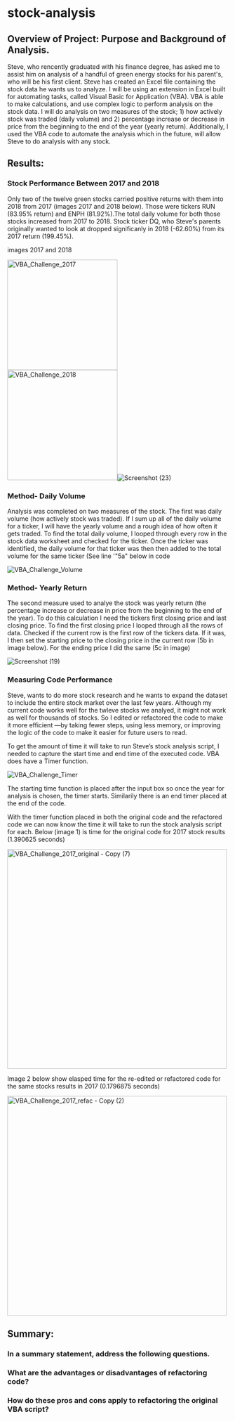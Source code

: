 # stock-analysis

## Overview of Project: Purpose and Background of Analysis.

Steve, who rencently graduated with his finance degree, has asked me to assist him on analysis of a handful of green energy stocks for his parent's, who will be his first client. Steve has created an Excel file containing the stock data he wants us to analyze. I will be using an extension in Excel built for automating tasks, called Visual Basic for Application (VBA). VBA is able to make calculations, and use complex logic to perform analysis on the stock data. I will do analysis on two measures of the stock; 1) how actively stock was traded (daily volume) and 2) percentage increase or decrease in price from the beginning to the end of the year (yearly return). Additionally, I used the VBA code to automate the analysis which in the future, will allow Steve to do analysis with any stock.


## Results: 
### Stock Performance Between 2017 and 2018

Only two of the twelve green stocks carried positive returns with them into 2018 from 2017 (images 2017 and 2018 below). Those were tickers RUN (83.95% return) and ENPH (81.92%).The total daily volume for both those stocks increased from 2017 to 2018. Stock ticker DQ, who Steve's parents originally wanted to look at dropped significanly in 2018 (-62.60%) from its 2017 return (199.45%). 

images 2017 and 2018

<img width="251" alt="VBA_Challenge_2017" src="https://user-images.githubusercontent.com/102890151/163652730-d0a415ff-9eda-4be0-875e-4f49bc178064.png"> <img width="251" alt="VBA_Challenge_2018" src="https://user-images.githubusercontent.com/102890151/163652733-780cc8b0-1566-49a1-a271-15054d7090ec.png">![Screenshot (23)](https://user-images.githubusercontent.com/102890151/163657288-a83b9b9b-6e7a-4d42-80ef-22326a615615.png)


### Method- Daily Volume

Analysis was completed on two measures of the stock. The first was daily volume (how actively stock was traded). If I sum up all of the daily volume for a ticker, I will have the yearly volume and a rough idea of how often it gets traded. To find the total daily volume, I looped through every row in the stock data worksheet and checked for the ticker. Once the ticker was identified, the daily volume for that ticker was then then added to the total volume for the same ticker (See line '"5a" below in code

![VBA_Challenge_Volume](https://user-images.githubusercontent.com/102890151/163655664-2c8e8c20-d6bd-4f81-966d-14a78e003515.png)

### Method- Yearly Return

The second measure used to analye the stock was yearly return (the percentage increase or decrease in price from the beginning to the end of the year). To do this calculation I need the tickers first closing price and last closing price. To find the first closing price I looped through all the rows of data. Checked if the current row is the first row of the tickers data. If it was, I then set the starting price to the closing price in the current row (5b in image below). For the ending price I did the same (5c in image)

![Screenshot (19)](https://user-images.githubusercontent.com/102890151/163656718-b2b8351a-7d68-4f6b-a79c-0a55d360bce4.png)

### Measuring Code Performance

Steve, wants to do more stock research and he wants to expand the dataset to include the entire stock market over the last few years. Although my current code works well for the twleve stocks we analyed, it might not work as well for thousands of stocks. So I edited or refactored the code to make it more efficient —by taking fewer steps, using less memory, or improving the logic of the code to make it easier for future users to read.

To get the amount of time it will take to run Steve’s stock analysis script, I needed to capture the start time and end time of the executed code. VBA does have a Timer function.

![VBA_Challenge_Timer](https://user-images.githubusercontent.com/102890151/163657346-392fd7c0-425e-4f7c-8693-442861bf0ebf.png)

The starting time function is placed after the input box so once the year for analysis is chosen, the timer starts. Similarily there is an end timer placed at the end of the code.

With the timer function placed in both the original code and the refactored code we can now know the time it will take to run the stock analysis script for each. Below (image 1) is time for the original code for 2017 stock results (1.390625 seconds)

<img width="500" alt="VBA_Challenge_2017_original - Copy (7)" src="https://user-images.githubusercontent.com/102890151/163658728-b54ba928-230b-4076-8c2f-cef7762a8add.png">

Image 2 below show elasped time for the re-edited or refactored code for the same stocks results in 2017 (0.1796875 seconds)

<img width="500" alt="VBA_Challenge_2017_refac - Copy (2)" src="https://user-images.githubusercontent.com/102890151/163658857-9571e3e9-de73-43f5-b3e7-878c274b8e3c.png">



## Summary: 

### In a summary statement, address the following questions.
### What are the advantages or disadvantages of refactoring code?
### How do these pros and cons apply to refactoring the original VBA script?
